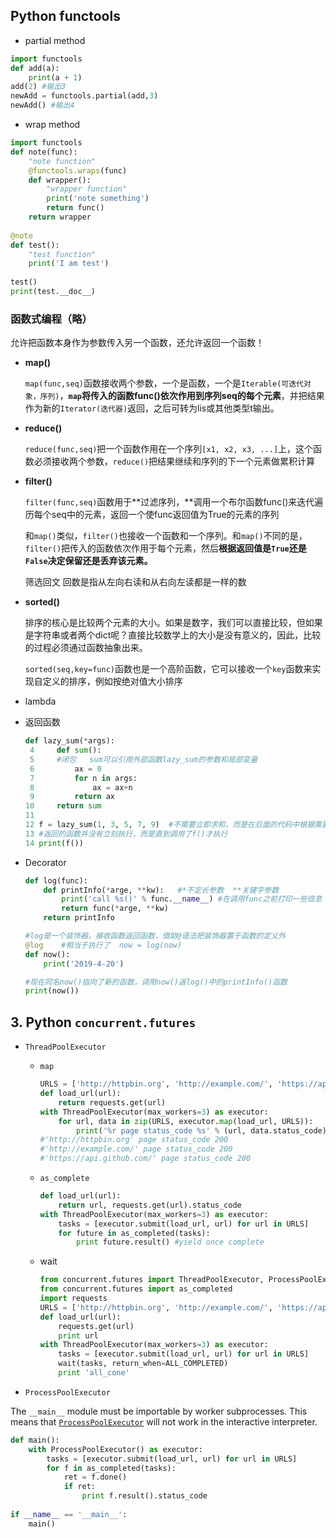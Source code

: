 ##   Python functools

* partial method

```python
import functools
def add(a):
    print(a + 1)
add(2) #输出3
newAdd = functools.partial(add,3)
newAdd() #输出4
```

* wrap method

```python
import functools
def note(func):
    "note function"
    @functools.wraps(func)
    def wrapper():
        "wrapper function"
        print('note something')
        return func()
    return wrapper
 
@note
def test():
    "test function"
    print('I am test')
 
test()
print(test.__doc__)
```

###  函数式编程（略）

允许把函数本身作为参数传入另一个函数，还允许返回一个函数！

* **map()**

  `map(func,seq)`函数接收两个参数，一个是函数，一个是`Iterable(可迭代对象，序列)`，**`map`将传入的函数func()依次作用到序列seq的每个元素**，并把结果作为新的`Iterator(迭代器)`返回，之后可转为lis或其他类型t输出。

* **reduce()**

   `reduce(func,seq)`把一个函数作用在一个序列`[x1, x2, x3, ...]`上，这个函数必须接收两个参数，`reduce()`把结果继续和序列的下一个元素做累积计算

* **filter()**

  `filter(func,seq)`函数用于**过滤序列，**调用一个布尔函数func()来迭代遍历每个seq中的元素，返回一个使func返回值为True的元素的序列

  和`map()`类似，`filter()`也接收一个函数和一个序列。和`map()`不同的是，`filter()`把传入的函数依次作用于每个元素，然后**根据返回值是`True`还是`False`决定保留还是丢弃该元素。**

  筛选回文   回数是指从左向右读和从右向左读都是一样的数

* **sorted()**

  排序的核心是比较两个元素的大小。如果是数字，我们可以直接比较，但如果是字符串或者两个dict呢？直接比较数学上的大小是没有意义的，因此，比较的过程必须通过函数抽象出来。

  `sorted(seq,key=func)`函数也是一个高阶函数，它可以接收一个`key`函数来实现自定义的排序，例如按绝对值大小排序

* lambda

* 返回函数

  ```python
  def lazy_sum(*args):
   4     def sum():
   5     #闭包   sum可以引用外部函数lazy_sum的参数和局部变量
   6         ax = 0
   7         for n in args:
   8             ax = ax+n
   9         return ax
  10     return sum
  11     
  12 f = lazy_sum(1, 3, 5, 7, 9)  #不需要立即求和，而是在后面的代码中根据需要计算
  13 #返回的函数并没有立刻执行，而是直到调用了f()才执行
  14 print(f())
  ```

* Decorator

  ```python
  def log(func):
      def printInfo(*arge, **kw):   #*不定长参数  **关键字参数
          print('call %s()' % func.__name__) #在调用func之前打印一些信息
          return func(*arge, **kw)
      return printInfo
  
  #log是一个装饰器，接收函数返回函数，借助@语法把装饰器置于函数的定义外
  @log    #相当于执行了  now = log(now)
  def now():
      print('2019-4-20')
  
  #现在同名now()指向了新的函数，调用now()返log()中的printInfo()函数
  print(now())
  ```



##  3.  Python  `concurrent.futures`

* `ThreadPoolExecutor`

  * `map`

    ```python
    URLS = ['http://httpbin.org', 'http://example.com/', 'https://api.github.com/']
    def load_url(url):
        return requests.get(url)
    with ThreadPoolExecutor(max_workers=3) as executor:
        for url, data in zip(URLS, executor.map(load_url, URLS)):
            print('%r page status_code %s' % (url, data.status_code))
    #'http://httpbin.org' page status_code 200
    #'http://example.com/' page status_code 200
    #'https://api.github.com/' page status_code 200
    ```

  * `as_complete`

    ```python
    def load_url(url):
        return url, requests.get(url).status_code
    with ThreadPoolExecutor(max_workers=3) as executor:
        tasks = [executor.submit(load_url, url) for url in URLS]
        for future in as_completed(tasks):
            print future.result() #yield once complete
    ```

  * wait

    ```python
    from concurrent.futures import ThreadPoolExecutor, ProcessPoolExecutor, wait, ALL_COMPLETED, FIRST_COMPLETED
    from concurrent.futures import as_completed
    import requests
    URLS = ['http://httpbin.org', 'http://example.com/', 'https://api.github.com/']
    def load_url(url):
        requests.get(url)
        print url
    with ThreadPoolExecutor(max_workers=3) as executor:
        tasks = [executor.submit(load_url, url) for url in URLS]
        wait(tasks, return_when=ALL_COMPLETED)
        print 'all_cone'
    ```

*   `ProcessPoolExecutor`

  The `__main__` module must be importable by worker subprocesses. This means that [`ProcessPoolExecutor`](https://docs.python.org/3/library/concurrent.futures.html#concurrent.futures.ProcessPoolExecutor) will not work in the interactive interpreter.

  ```python
  def main():
      with ProcessPoolExecutor() as executor:
          tasks = [executor.submit(load_url, url) for url in URLS]
          for f in as_completed(tasks):
              ret = f.done()
              if ret:
                  print f.result().status_code
   
  if __name__ == '__main__':
      main()
  ```

  

